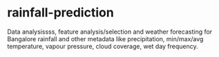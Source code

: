 # rainfall-prediction
Data analysissss, feature analysis/selection and weather forecasting for Bangalore rainfall and other metadata like precipitation, min/max/avg temperature, vapour pressure, cloud coverage, wet day frequency.
